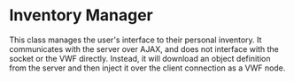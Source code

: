 # Inventory Manager

This class manages the user's interface to their personal inventory. It communicates with the server over AJAX, and does not interface with the socket or the VWF directly. Instead, it will download an object definition from the server and then inject it over the client connection as a VWF node. 